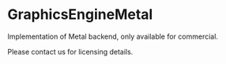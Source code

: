 
# GraphicsEngineMetal

Implementation of Metal backend, only available for commercial.

Please contact us for licensing details.
